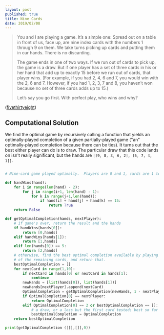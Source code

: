 ```yaml
---
layout: post
published: true
title: Nine Cards
date: 2019/02/08
---
```


>You and I are playing a game. It’s a simple one: Spread out on a table in front of us, face up, are nine index cards with the numbers 1 through 9 on them. We take turns picking up cards and putting them in our hands. There is no discarding.
>
>The game ends in one of two ways. If we run out of cards to pick up, the game is a draw. But if one player has a set of three cards in his or her hand that add up to exactly 15 before we run out of cards, that player wins. (For example, if you had 2, 4, 6 and 7, you would win with the 2, 6 and 7. However, if you had 1, 2, 3, 7 and 8, you haven’t won because no set of three cards adds up to 15.)
>
>Let’s say you go first. With perfect play, who wins and why?
<!--more-->

([fivethirtyeight](https://fivethirtyeight.com/features/525600-minutes-of-math/))


## Computational Solution

We find the optimal game by recursively calling a function that yields an optimally-played completion of a given partially-played game ("an" optimally-played completion because there can be ties).  It turns out that the best either player can do is to draw.  The particular draw that this code lands on isn't really significant, but the hands are `[[9, 8, 3, 6, 2], [5, 7, 4, 1]]`.  

```python

# Nine-card game played optimally.  Players are 0 and 1, cards are 1 to 9.

def handWins(hand):
	for i in range(len(hand) - 2):
		for j in range(i+1, len(hand) - 1):
			for k in range(j+1,len(hand)):
				if hand[i] + hand[j] + hand[k] == 15:
					return True
	return False

def getOptimalCompletion(hands, nextPlayer):
	# if game's over, return the result and the hands
	if handWins(hands[0]):
		return [0,hands]
	elif handWins(hands[1]):
		return [1,hands]
	elif len(hands[0]) == 5:
		return [2,hands]
	# otherwise, find the best optimal completion available by playing each
	# of the remaining cards, and return that.
	bestOptimalCompletion = []
	for nextCard in range(1,10):
		if nextCard in hands[0] or nextCard in hands[1]:
			continue
		newHands = [list(hands[0]), list(hands[1])]
		newHands[nextPlayer].append(nextCard)
		OptimalCompletion = getOptimalCompletion(newHands, 1 - nextPlayer)
		if OptimalCompletion[0] == nextPlayer:
			return OptimalCompletion
		elif OptimalCompletion[0] == 2 or bestOptimalCompletion == []:
			# a draw, or a loss but the first card tested; best so far either way
			bestOptimalCompletion = OptimalCompletion
	return bestOptimalCompletion

print(getOptimalCompletion ([[],[]],0))

```

<br>
